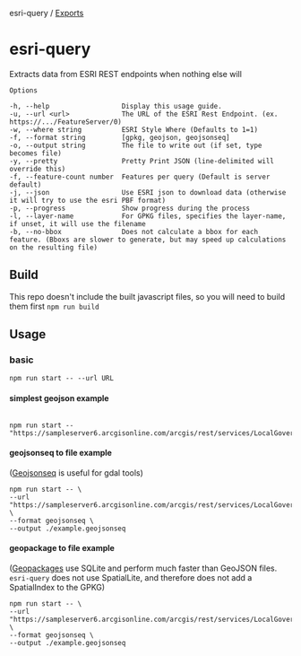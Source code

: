 esri-query / [Exports](modules.md)

# esri-query

Extracts data from ESRI REST endpoints when nothing else will

```
Options

-h, --help                  Display this usage guide.
-u, --url <url>             The URL of the ESRI Rest Endpoint. (ex. https://.../FeatureServer/0)
-w, --where string          ESRI Style Where (Defaults to 1=1)
-f, --format string         [gpkg, geojson, geojsonseq]
-o, --output string         The file to write out (if set, type becomes file)
-y, --pretty                Pretty Print JSON (line-delimited will override this)
-f, --feature-count number  Features per query (Default is server default)
-j, --json                  Use ESRI json to download data (otherwise it will try to use the esri PBF format)
-p, --progress              Show progress during the process
-l, --layer-name            For GPKG files, specifies the layer-name, if unset, it will use the filename
-b, --no-bbox               Does not calculate a bbox for each feature. (Bboxs are slower to generate, but may speed up calculations on the resulting file)
```
## Build
This repo doesn't include the built javascript files, so you will need to build them first
`npm run build`

## Usage
### basic
`npm run start -- --url URL`

#### simplest geojson example
```

npm run start -- "https://sampleserver6.arcgisonline.com/arcgis/rest/services/LocalGovernment/Recreation/FeatureServer/2"
```
#### geojsonseq to file example
([Geojsonseq](https://gdal.org/drivers/vector/geojsonseq.html) is useful for gdal tools)
```
npm run start -- \
--url "https://sampleserver6.arcgisonline.com/arcgis/rest/services/LocalGovernment/Recreation/FeatureServer/2" \
--format geojsonseq \
--output ./example.geojsonseq
```

#### geopackage to file example
([Geopackages](https://www.geopackage.org/) use SQLite and perform much faster than GeoJSON files. `esri-query` does not use SpatialLite, and therefore does not add a SpatialIndex to the GPKG)
```
npm run start -- \
--url "https://sampleserver6.arcgisonline.com/arcgis/rest/services/LocalGovernment/Recreation/FeatureServer/2" \
--format geojsonseq \
--output ./example.geojsonseq
```
